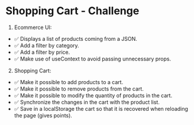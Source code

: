 # Shopping Cart - Challenge

1. Ecommerce UI:

- ✅ Displays a list of products coming from a JSON.
- ✅ Add a filter by category.
- ✅ Add a filter by price.
- ✅ Make use of useContext to avoid passing unnecessary props.

2. Shopping Cart:

- ✅ Make it possible to add products to a cart.
- ✅ Make it possible to remove products from the cart.
- ✅ Make it possible to modify the quantity of products in the cart.
- ✅ Synchronize the changes in the cart with the product list.
- ✅ Save in a localStorage the cart so that it is recovered when reloading the page (gives points).
